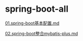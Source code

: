 # spring-boot-all
[01.spring-boot基本配置.md](https://github.com/denyong/spring-boot-all/blob/master/01-spring-boot-config/spring-boot%E5%9F%BA%E6%9C%AC%E9%85%8D%E7%BD%AE.md)

[02.spring-boot整合mybatis-plus.md](https://github.com/denyong/spring-boot-all/blob/master/01-spring-boot-mybatis-plus/spring-boot%E6%95%B4%E5%90%88mybatis-plus.md)
